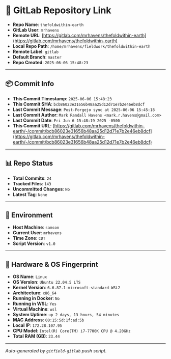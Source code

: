 # 🔗 GitLab Repository Link

- **Repo Name**: `thefoldwithin-earth`
- **GitLab User**: `mrhavens`
- **Remote URL**: [https://gitlab.com/mrhavens/thefoldwithin-earth](https://gitlab.com/mrhavens/thefoldwithin-earth)
- **Local Repo Path**: `/home/mrhavens/fieldwork/thefoldwithin-earth`
- **Remote Label**: `gitlab`
- **Default Branch**: `master`
- **Repo Created**: `2025-06-06 15:48:23`

---

## 📦 Commit Info

- **This Commit Timestamp**: `2025-06-06 15:48:23`
- **This Commit SHA**: `bcb86023e31656b48aa25d12d71e7b2e46eb8dcf`
- **Last Commit Message**: `Post-Forgejo sync at 2025-06-06 15:45:18`
- **Last Commit Author**: `Mark Randall Havens <mark.r.havens@gmail.com>`
- **Last Commit Date**: `Fri Jun 6 15:48:19 2025 -0500`
- **This Commit URL**: [https://gitlab.com/mrhavens/thefoldwithin-earth/-/commit/bcb86023e31656b48aa25d12d71e7b2e46eb8dcf](https://gitlab.com/mrhavens/thefoldwithin-earth/-/commit/bcb86023e31656b48aa25d12d71e7b2e46eb8dcf)

---

## 📊 Repo Status

- **Total Commits**: `24`
- **Tracked Files**: `143`
- **Uncommitted Changes**: `No`
- **Latest Tag**: `None`

---

## 🧽 Environment

- **Host Machine**: `samson`
- **Current User**: `mrhavens`
- **Time Zone**: `CDT`
- **Script Version**: `v1.0`

---

## 🧬 Hardware & OS Fingerprint

- **OS Name**: `Linux`
- **OS Version**: `Ubuntu 22.04.5 LTS`
- **Kernel Version**: `6.6.87.1-microsoft-standard-WSL2`
- **Architecture**: `x86_64`
- **Running in Docker**: `No`
- **Running in WSL**: `Yes`
- **Virtual Machine**: `wsl`
- **System Uptime**: `up 2 days, 13 hours, 54 minutes`
- **MAC Address**: `00:15:5d:1f:ad:5b`
- **Local IP**: `172.28.107.95`
- **CPU Model**: `Intel(R) Core(TM) i7-7700K CPU @ 4.20GHz`
- **Total RAM (GB)**: `23.44`

---

_Auto-generated by `gitfield-gitlab` push script._
